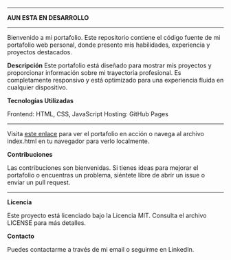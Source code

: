 **********************************************************************************************************************************

**AUN ESTA EN DESARROLLO**

**********************************************************************************************************************************
Bienvenido a mi portafolio. Este repositorio contiene el código fuente de mi portafolio web personal, donde presento mis habilidades, experiencia y proyectos destacados.


**Descripción**
Este portafolio está diseñado para mostrar mis proyectos y proporcionar información sobre mi trayectoria profesional. Es completamente responsivo y está optimizado para una experiencia fluida en cualquier dispositivo.


**Tecnologías Utilizadas**

Frontend: HTML, CSS, JavaScript
Hosting: GitHub Pages

**********************************************************************************************************************************
Visita [este enlace](https://samuelgarcia.dev/) para ver el portafolio en acción o navega al archivo index.html en tu navegador para verlo localmente.


**Contribuciones**

Las contribuciones son bienvenidas. Si tienes ideas para mejorar el portafolio o encuentras un problema, siéntete libre de abrir un issue o enviar un pull request.

**********************************************************************************************************************************
**Licencia**

Este proyecto está licenciado bajo la Licencia MIT. Consulta el archivo LICENSE para más detalles.


**Contacto**

Puedes contactarme a través de mi email o seguirme en LinkedIn.
